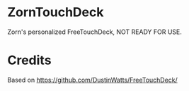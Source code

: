 # ZornTouchDeck
 Zorn's personalized FreeTouchDeck, NOT READY FOR USE.

# Credits
 Based on https://github.com/DustinWatts/FreeTouchDeck/